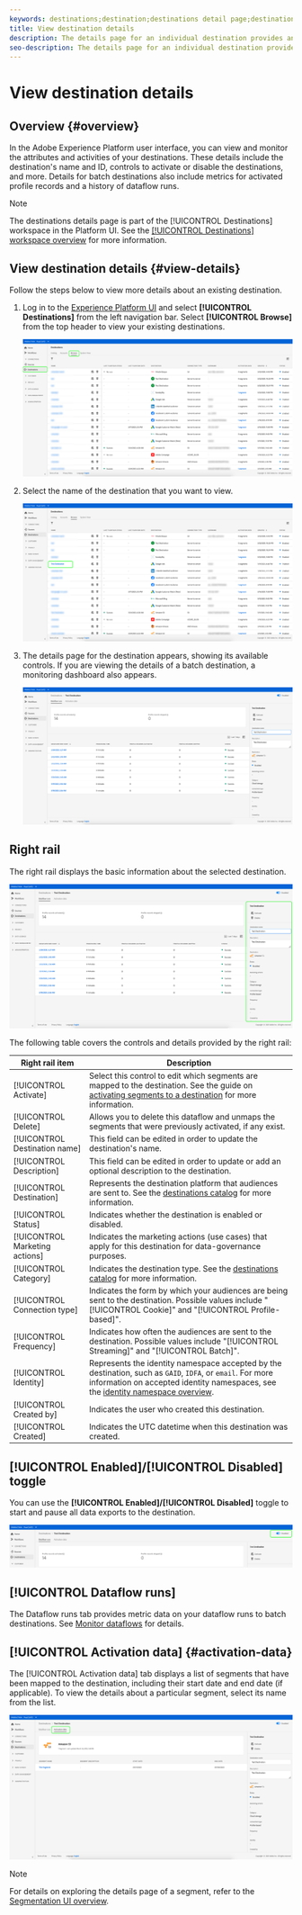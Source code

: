 ```yaml
---
keywords: destinations;destination;destinations detail page;destinations details page
title: View destination details
description: The details page for an individual destination provides an overview of the destination details. Destination details include the destination name, ID, segments mapped to the destination, and controls to edit the activation and to enable and disable the data flow. 
seo-description: The details page for an individual destination provides an overview of the destination details. Destination details include the destination name, ID, segments mapped to the destination, and controls to edit the activation and to enable and disable the data flow. 
---
```


# View destination details

## Overview {#overview}

In the Adobe Experience Platform user interface, you can view and monitor the attributes and activities of your destinations. These details include the destination's name and ID, controls to activate or disable the destinations, and more. Details for batch destinations also include metrics for activated profile records and a history of dataflow runs.

>[!NOTE]
>
>The destinations details page is part of the [!UICONTROL Destinations] workspace in the Platform UI. See the [[!UICONTROL Destinations] workspace overview](./destinations-workspace.md) for more information.

## View destination details {#view-details}

Follow the steps below to view more details about an existing destination.

1. Log in to the [Experience Platform UI](https://platform.adobe.com/) and select **[!UICONTROL Destinations]** from the left navigation bar. Select **[!UICONTROL Browse]** from the top header to view your existing destinations.

    ![Browse destinations](../assets/ui/details-page/browse-destinations.png)


2. Select the name of the destination that you want to view.

    ![Select destination](../assets/ui/details-page/destination-select.png)

3. The details page for the destination appears, showing its available controls. If you are viewing the details of a batch destination, a monitoring dashboard also appears.

    ![Destination details](../assets/ui/details-page/destination-details.png)

## Right rail

The right rail displays the basic information about the selected destination.

![right rail](../assets/ui/details-page/right-sidebar.png)

The following table covers the controls and details provided by the right rail:

| Right rail item | Description |
| --- | --- |
| [!UICONTROL Activate] | Select this control to edit which segments are mapped to the destination. See the guide on [activating segments to a destination](./activate-destinations.md) for more information. |
| [!UICONTROL Delete] | Allows you to delete this dataflow and unmaps the segments that were previously activated, if any exist. |
| [!UICONTROL Destination name] | This field can be edited in order to update the destination's name. |
| [!UICONTROL Description] |  This field can be edited in order to update or add an optional description to the destination. |
| [!UICONTROL Destination] | Represents the destination platform that audiences are sent to. See the [destinations catalog](../catalog/overview.md) for more information. |
| [!UICONTROL Status] | Indicates whether the destination is enabled or disabled. |
| [!UICONTROL Marketing actions] | Indicates the marketing actions (use cases) that apply for this destination for data-governance purposes. |
| [!UICONTROL Category] | Indicates the destination type. See the [destinations catalog](../catalog/overview.md) for more information. |
| [!UICONTROL Connection type] | Indicates the form by which your audiences are being sent to the destination. Possible values include "[!UICONTROL Cookie]" and "[!UICONTROL Profile-based]". |
| [!UICONTROL Frequency] | Indicates how often the audiences are sent to the destination. Possible values include "[!UICONTROL Streaming]" and "[!UICONTROL Batch]".  |
| [!UICONTROL Identity] | Represents the identity namespace accepted by the destination, such as `GAID`, `IDFA`, or `email`. For more information on accepted identity namespaces, see the [identity namespace overview](../../identity-service/namespaces.md). |
| [!UICONTROL Created by] | Indicates the user who created this destination. |
| [!UICONTROL Created] | Indicates the UTC datetime when this destination was created. |

## [!UICONTROL Enabled]/[!UICONTROL Disabled] toggle

You can use the **[!UICONTROL Enabled]/[!UICONTROL Disabled]** toggle to start and pause all data exports to the destination.

![Enable disable toggle](../assets/ui/details-page/enable-disable.png)

## [!UICONTROL Dataflow runs]

The Dataflow runs tab provides metric data on your dataflow runs to batch destinations. See [Monitor dataflows](monitor-dataflows.md) for details.

## [!UICONTROL Activation data] {#activation-data}

The [!UICONTROL Activation data] tab displays a list of segments that have been mapped to the destination, including their start date and end date (if applicable). To view the details about a particular segment, select its name from the list.

![Activation data](../assets/ui/details-page/activation-data.png)

>[!NOTE]
>
>For details on exploring the details page of a segment, refer to the [Segmentation UI overview](../../segmentation/ui/overview.md#segment-details).
